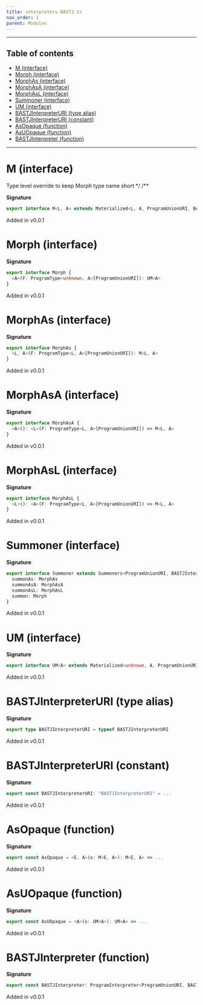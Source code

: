 ```yaml
---
title: interpreters-BASTJ.ts
nav_order: 1
parent: Modules
---
```


---

<h2 class="text-delta">Table of contents</h2>

- [M (interface)](#m-interface)
- [Morph (interface)](#morph-interface)
- [MorphAs (interface)](#morphas-interface)
- [MorphAsA (interface)](#morphasa-interface)
- [MorphAsL (interface)](#morphasl-interface)
- [Summoner (interface)](#summoner-interface)
- [UM (interface)](#um-interface)
- [BASTJInterpreterURI (type alias)](#bastjinterpreteruri-type-alias)
- [BASTJInterpreterURI (constant)](#bastjinterpreteruri-constant)
- [AsOpaque (function)](#asopaque-function)
- [AsUOpaque (function)](#asuopaque-function)
- [BASTJInterpreter (function)](#bastjinterpreter-function)

---

# M (interface)

Type level override to keep Morph type name short \*/
/\*\*

**Signature**

```ts
export interface M<L, A> extends Materialized<L, A, ProgramUnionURI, BASTJInterpreterURI> {}
```

Added in v0.0.1

# Morph (interface)

**Signature**

```ts
export interface Morph {
  <A>(F: ProgramType<unknown, A>[ProgramUnionURI]): UM<A>
}
```

Added in v0.0.1

# MorphAs (interface)

**Signature**

```ts
export interface MorphAs {
  <L, A>(F: ProgramType<L, A>[ProgramUnionURI]): M<L, A>
}
```

Added in v0.0.1

# MorphAsA (interface)

**Signature**

```ts
export interface MorphAsA {
  <A>(): <L>(F: ProgramType<L, A>[ProgramUnionURI]) => M<L, A>
}
```

Added in v0.0.1

# MorphAsL (interface)

**Signature**

```ts
export interface MorphAsL {
  <L>(): <A>(F: ProgramType<L, A>[ProgramUnionURI]) => M<L, A>
}
```

Added in v0.0.1

# Summoner (interface)

**Signature**

```ts
export interface Summoner extends Summoners<ProgramUnionURI, BASTJInterpreterURI> {
  summonAs: MorphAs
  summonAsA: MorphAsA
  summonAsL: MorphAsL
  summon: Morph
}
```

Added in v0.0.1

# UM (interface)

**Signature**

```ts
export interface UM<A> extends Materialized<unknown, A, ProgramUnionURI, BASTJInterpreterURI> {}
```

Added in v0.0.1

# BASTJInterpreterURI (type alias)

**Signature**

```ts
export type BASTJInterpreterURI = typeof BASTJInterpreterURI
```

Added in v0.0.1

# BASTJInterpreterURI (constant)

**Signature**

```ts
export const BASTJInterpreterURI: "BASTJInterpreterURI" = ...
```

Added in v0.0.1

# AsOpaque (function)

**Signature**

```ts
export const AsOpaque = <E, A>(x: M<E, A>): M<E, A> => ...
```

Added in v0.0.1

# AsUOpaque (function)

**Signature**

```ts
export const AsUOpaque = <A>(x: UM<A>): UM<A> => ...
```

Added in v0.0.1

# BASTJInterpreter (function)

**Signature**

```ts
export const BASTJInterpreter: ProgramInterpreter<ProgramUnionURI, BASTJInterpreterURI> = _program => ...
```

Added in v0.0.1
